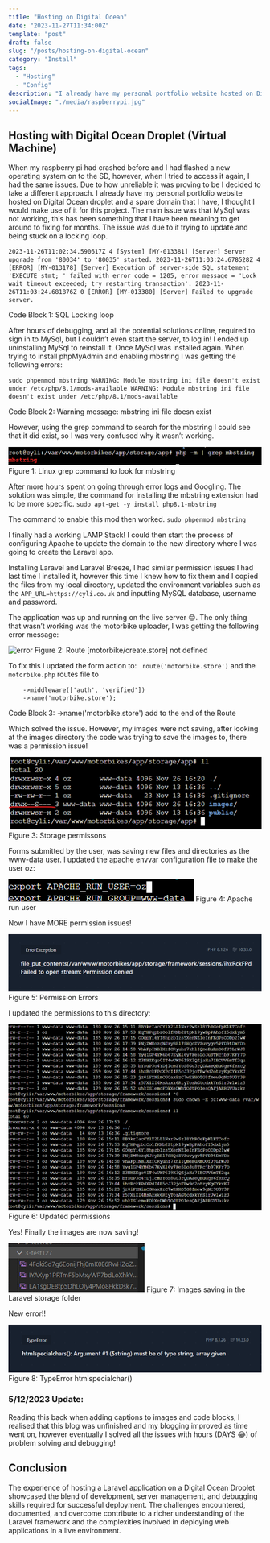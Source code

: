 ```yaml
---
title: "Hosting on Digital Ocean"
date: "2023-11-27T11:34:00Z"
template: "post"
draft: false
slug: "/posts/hosting-on-digital-ocean"
category: "Install"
tags:
  - "Hosting"
  - "Config"
description: "I already have my personal portfolio website hosted on Digital Ocean droplet and a spare domain that I have, I thought I would make use of it for this project."
socialImage: "./media/raspberrypi.jpg"
---
```


## Hosting with Digital Ocean Droplet (Virtual Machine)

When my raspberry pi had crashed before and I had flashed a new operating system on to the SD, however, when I tried to access it again, I had the same issues. Due to how unreliable it was proving to be I decided to take a different approach.
I already have my personal portfolio website hosted on Digital Ocean droplet and a spare domain that I have, I thought I would make use of it for this project.
The main issue was that MySql was not working, this has been something that I have been meaning to get around to fixing for months. The issue was due to it trying to update and being stuck on a locking loop.

```
2023-11-26T11:02:34.590617Z 4 [System] [MY-013381] [Server] Server upgrade from '80034' to '80035' started. 2023-11-26T11:03:24.678528Z 4 [ERROR] [MY-013178] [Server] Execution of server-side SQL statement 'EXECUTE stmt; ' failed with error code = 1205, error message = 'Lock wait timeout exceeded; try restarting transaction'. 2023-11-26T11:03:24.681876Z 0 [ERROR] [MY-013380] [Server] Failed to upgrade server.
```
Code Block 1: SQL Locking loop


After hours of debugging, and all the potential solutions online, required to sign in to MySql, but I couldn’t even start the server, to log in!  I ended up uninstalling MySql to reinstall it.
Once MySql was installed again. When trying to install phpMyAdmin and enabling mbstring I was getting the following errors:
```
sudo phpenmod mbstring WARNING: Module mbstring ini file doesn't exist under /etc/php/8.1/mods-available WARNING: Module mbstring ini file doesn't exist under /etc/php/8.1/mods-available
```
Code Block 2: Warning message: mbstring ini file doesn exist


However, using the grep command to search for the mbstring I could see that it did exist, so I was very confused why it wasn’t working.

![grep mbstring](./media/mbstring.png)
Figure 1: Linux grep command to look for mbstring

After more hours spent on going through error logs and Googling. The solution was simple, the command for installing the mbstring extension had to be more specific.
`sudo apt-get -y install php8.1-mbstring`

The command to enable this mod then worked.
```sudo phpenmod mbstring```

I finally had a working LAMP Stack! I could then start the process of configuring Apache to update the domain to the new directory where I was going to create the Laravel app.

Installing Laravel and Laravel Breeze, I had similar permission issues I had last time I installed it, however this time I knew how to fix them and I copied the files from my local directory, updated the environment variables such as the `APP_URL=https://cyli.co.uk` and inputting MySQL database, username and password.

The application was up and running on the live server 😊.
The only thing that wasn’t working was the motorbike uploader, I was getting the following error message:

![error](./media/error.png)
Figure 2:  Route [motorbike/create.store] not defined

To fix this I updated the form action to: ` route('motorbike.store')` and the `motorbike.php` routes file to

``` Route::post('/motorbike/create', [MotorbikeController::class, 'store'])
    ->middleware(['auth', 'verified'])
    ->name('motorbike.store');
```
Code Block 3: ->name('motorbike.store') add to the end of the Route

Which solved the issue. However, my images were not saving, after looking at the images directory the code was trying to save the images to, there was a permission issue!

![storage](./media/storage.png)
Figure 3: Storage permissons


Forms submitted by the user, was saving new files and directories as the www-data user.  I updated the apache envvar configuration file to make the user oz:

![oz](./media/group.png)
Figure 4: Apache run user

Now I have MORE permission issues!

![permissions](./media/permissons.png)
Figure 5: Permission Errors

I updated the permissions to this directory:

![updated permissions](./media/updated-permissons.png)
Figure 6: Updated permissions

Yes! Finally the images are now saving!

![saving](./media/saving.png)
Figure 7: Images saving in the Laravel storage folder

New error!!

![images error](./media/errer-image-array.png)
Figure 8: TypeError htmlspecialchar()

### 5/12/2023 Update:
Reading this back when adding captions to images and code blocks, I realised that this blog was unfinished and my blogging improved as time went on, however eventually I solved all the issues with hours (DAYS 😂) of problem solving and debugging!

## Conclusion

 The experience of hosting a Laravel application on a Digital Ocean Droplet showcased the blend of development, server management, and debugging skills required for successful deployment. The challenges encountered, documented, and overcome contribute to a richer understanding of the Laravel framework and the complexities involved in deploying web applications in a live environment.
